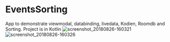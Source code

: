 # EventsSorting
App to demonstrate viewmodal, databinding, livedata, Kodien, Roomdb and Sorting. Project is in Kotlin
![screenshot_20180826-160321](https://user-images.githubusercontent.com/17147143/44628614-cb71fd80-a960-11e8-9211-7929944c1305.png)
![screenshot_20180826-160326](https://user-images.githubusercontent.com/17147143/44628615-cca32a80-a960-11e8-9dbc-0ede41410d81.png)
